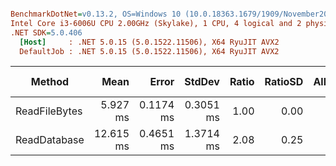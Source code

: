 ``` ini

BenchmarkDotNet=v0.13.2, OS=Windows 10 (10.0.18363.1679/1909/November2019Update/19H2)
Intel Core i3-6006U CPU 2.00GHz (Skylake), 1 CPU, 4 logical and 2 physical cores
.NET SDK=5.0.406
  [Host]     : .NET 5.0.15 (5.0.1522.11506), X64 RyuJIT AVX2
  DefaultJob : .NET 5.0.15 (5.0.1522.11506), X64 RyuJIT AVX2


```
|        Method |      Mean |     Error |    StdDev | Ratio | RatioSD | Allocated | Alloc Ratio |
|-------------- |----------:|----------:|----------:|------:|--------:|----------:|------------:|
| ReadFileBytes |  5.927 ms | 0.1174 ms | 0.3051 ms |  1.00 |    0.00 |  10.68 MB |        1.00 |
|  ReadDatabase | 12.615 ms | 0.4651 ms | 1.3714 ms |  2.08 |    0.25 |  21.36 MB |        2.00 |
